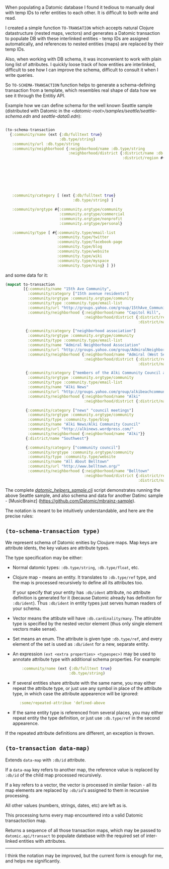 When populating a Datomic database I found it tedious
to manually deal with temp IDs to refer entities
to each other. It is difficult to both write and read.

I created a simple function `TO-TRANSATION` which accepts
natural Clojure datastructure (nested maps, vectors)
and generates a Datomic transaction to populate DB with
these interlinked entities - temp IDs are assigned automatically,
and references to nested entities (maps) are replaced by their temp IDs.

Also, when working with DB schema, it was inconvenient
to work with plain long list of attributes. I quickly loose
track of how entities are interlinked, difficult to see how I can
improve the schema, difficult to consult it when I write queries.

So `TO-SCHEMA-TRANSACTION` function helps to generate a schema-defining
transaction from a template, which resembles real shape of data
how we see it through the Entitiy API.

Example how we can define schema for the well known
Seattle sample (distributed with Datomic in
the _&lt;datomic-root&gt;/samples/seattle/seattle-schema.edn_ and _seattle-data0.edn_):

```clojure

(to-schema-transaction
  {:community/name (ext {:db/fulltext true}
                        :db.type/string)
   :community/url :db.type/string
   :community/neighborhood {:neighborhood/name :db.type/string
                            :neighborhood/district {:district/name :db.type/string
                                                    :district/region #{:region/n
                                                                       :region/ne
                                                                       :region/e
                                                                       :region/se
                                                                       :region/s
                                                                       :region/sw
                                                                       :region/w
                                                                       :region/nw}}}
   :community/category [ (ext {:db/fulltext true}
                              :db.type/string) ]

   :community/orgtype #{:community.orgtype/community
                        :community.orgtype/commercial
                        :community.orgtype/nonprofit
                        :community.orgtype/personal}

   :community/type [ #{:community.type/email-list
                       :community.type/twitter
                       :community.type/facebook-page
                       :community.type/blog
                       :community.type/website
                       :community.type/wiki
                       :community.type/myspace
                       :community.type/ning} ] })
```
and some data for it:
```clojure
(mapcat to-transaction
        [{:community/name "15th Ave Community",
          :community/category ["15th avenue residents"]
          :community/orgtype :community.orgtype/community
          :community/type :community.type/email-list
          :community/url "http://groups.yahoo.com/group/15thAve_Community/"
          :community/neighborhood {:neighborhood/name "Capitol Hill",
                                   :neighborhood/district {:district/region :region/e
                                                           :district/name "East"}}}

         {:community/category ["neighborhood association"]
          :community/orgtype :community.orgtype/community
          :community/type :community.type/email-list
          :community/name "Admiral Neighborhood Association"
          :community/url "http://groups.yahoo.com/group/AdmiralNeighborhood/"
          :community/neighborhood {:neighborhood/name "Admiral (West Seattle)"
                                   :neighborhood/district {:district/region :region/sw
                                                           :district/name "Southwest"}}}

         {:community/category ["members of the Alki Community Council and residents of the Alki Beach neighborhood"]
          :community/orgtype :community.orgtype/community
          :community/type :community.type/email-list
          :community/name "Alki News"
          :community/url "http://groups.yahoo.com/group/alkibeachcommunity/"
          :community/neighborhood {:neighborhood/name "Alki"
                                   :neighborhood/district {:district/name "Southwest"}}}

         {:community/category ["news" "council meetings"]
          :community/orgtype :community.orgtype/community
          :community/type :community.type/blog
          :community/name "Alki News/Alki Community Council"
          :community/url "http://alkinews.wordpress.com/"
          :community/neighborhood {:neighborhood/name "Alki"}}
         {:district/name "Southwest"}

         {:community/category ["community council"]
          :community/orgtype :community.orgtype/community
          :community/type :community.type/website
          :community/name "All About Belltown"
          :community/url "http://www.belltown.org/"
          :community/neighborhood {:neighborhood/name "Belltown"
                                   :neighborhood/district {:district/region :region/w
                                                           :district/name "Downtown"}}}]))]   
```
The complete _[datomic_helpers_sample.clj](datomic_helpers_sample.clj)_
script demonstrates running the above Seattle sample,
and also schema and data for another Datimc sample - [MusicBrainz] (https://github.com/Datomic/mbrainz-sample).

The notation is meant to be intuitively understandable,
and here are the precise rules:

`(to-schema-transaction type)`
----------------------------

We represent schema of Datomic enities by Cloujure maps.
Map keys are attribute idents, the key values are attribute types.

The type specification may be either:
- Normal datomic types: `:db.type/string`, `:db.type/float`, etc.
- Clojure map - means an entity. It translates to `:db.type/ref` type,
  and the map is processed recursively to define all its attributes too.

  If your specify that your entity has `:db/ident` attribute,
  no attribute definition is generated for it
  (because Datomic already has definition for `:db/ident`).
  Thus `:db/ident` in entity types just serves human readers
  of your schema.

- Vector means the attibute will have `:db.cardinality/many`.
  The attirubte type is specified by the nested vector element
  (thus only single element vectors make sense).
- Set means an enum. The attribute is given type `:db.type/ref`,
  and every element of the set is used as `:db/ident` for a
  new, separate entity.
- An expression `(ext <extra properties> <typespec>)` may be
  used to annotate attribute type with additional schema properties.
  For example:

  ```clojure
      :community/name (ext {:db/fulltext true}
                           :db.type/string)
  ```
- If several entities share attribute with the same name,
  you may either repeat the attribute type,
  or just use any symbol in place of the attribute type,
  in which case the attribute appearence will be ignored:
  ```clojure
     :some/repeated-attribue 'defined-above
  ```

- If the same entity type is referenced from several places,
  you may either repeat entity the type definition,
  or just use `:db.type/ref` in the second appearence.

If the repeated attribute definitions are different,
an exception is thrown.

`(to-transaction data-map)`
-------------------------

Extends `data-map` with `:db/id` attribute.

If a `data-map` key refers to another map, the reference
value is replaced by `:db/id` of the child map processed recursively.

If a key refers to a vector, the vector is processed in
similar fasion - all its map elements are replaced by `:db/id`'s
assigned to them in recursive processing.

All other values (numbers, strings, dates, etc) are left as is.

This processing turns every map encountered into a valid
Datomic transactoction map.

Returns a sequence of all those transaction maps, which
may be passed to `datomic.api/transact` to populate
datebase with the required set of inter-linked entities
with attributes.

----

I think the notation may be improved, but the current
form is enough for me, and helps me significantly.
